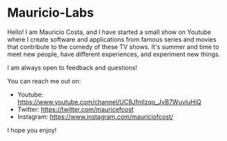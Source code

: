 # Mauricio-Labs

Hello! I am Mauricio Costa, and I have started a small show on Youtube where I create software and applications from famous series and movies that contribute to the comedy of these TV shows.
It's summer and time to meet new people, have different experiences, and experiment new things.

I am always open to feedback and questions! 

You can reach me out on:
* Youtube: https://www.youtube.com/channel/UC8JfnIlzqo_JvB7WuvluHiQ
* Twitter: https://twitter.com/mauricefcost
* Instagram: https://www.instagram.com/mauriciofcost/

I hope you enjoy!
